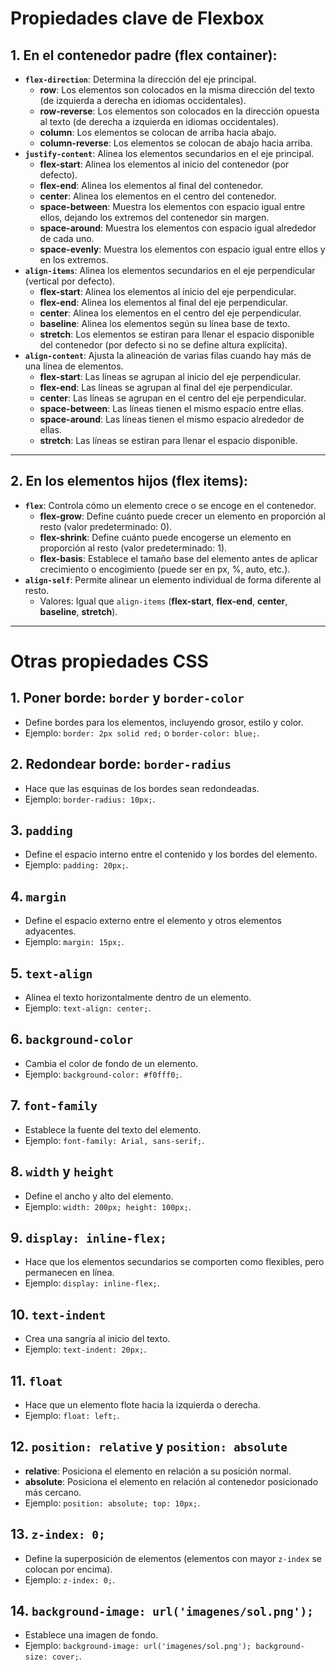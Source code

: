 
# Propiedades clave de Flexbox

## 1. **En el contenedor padre (flex container):**
- **`flex-direction`**: Determina la dirección del eje principal.
  - **row**: Los elementos son colocados en la misma dirección del texto (de izquierda a derecha en idiomas occidentales).
  - **row-reverse**: Los elementos son colocados en la dirección opuesta al texto (de derecha a izquierda en idiomas occidentales).
  - **column**: Los elementos se colocan de arriba hacia abajo.
  - **column-reverse**: Los elementos se colocan de abajo hacia arriba.
- **`justify-content`**: Alinea los elementos secundarios en el eje principal.
  - **flex-start**: Alinea los elementos al inicio del contenedor (por defecto).
  - **flex-end**: Alinea los elementos al final del contenedor.
  - **center**: Alinea los elementos en el centro del contenedor.
  - **space-between**: Muestra los elementos con espacio igual entre ellos, dejando los extremos del contenedor sin margen.
  - **space-around**: Muestra los elementos con espacio igual alrededor de cada uno.
  - **space-evenly**: Muestra los elementos con espacio igual entre ellos y en los extremos.
- **`align-items`**: Alinea los elementos secundarios en el eje perpendicular (vertical por defecto).
  - **flex-start**: Alinea los elementos al inicio del eje perpendicular.
  - **flex-end**: Alinea los elementos al final del eje perpendicular.
  - **center**: Alinea los elementos en el centro del eje perpendicular.
  - **baseline**: Alinea los elementos según su línea base de texto.
  - **stretch**: Los elementos se estiran para llenar el espacio disponible del contenedor (por defecto si no se define altura explícita).
- **`align-content`**: Ajusta la alineación de varias filas cuando hay más de una línea de elementos.
  - **flex-start**: Las líneas se agrupan al inicio del eje perpendicular.
  - **flex-end**: Las líneas se agrupan al final del eje perpendicular.
  - **center**: Las líneas se agrupan en el centro del eje perpendicular.
  - **space-between**: Las líneas tienen el mismo espacio entre ellas.
  - **space-around**: Las líneas tienen el mismo espacio alrededor de ellas.
  - **stretch**: Las líneas se estiran para llenar el espacio disponible.

---

## 2. **En los elementos hijos (flex items):**
- **`flex`**: Controla cómo un elemento crece o se encoge en el contenedor.
  - **flex-grow**: Define cuánto puede crecer un elemento en proporción al resto (valor predeterminado: 0).
  - **flex-shrink**: Define cuánto puede encogerse un elemento en proporción al resto (valor predeterminado: 1).
  - **flex-basis**: Establece el tamaño base del elemento antes de aplicar crecimiento o encogimiento (puede ser en px, %, auto, etc.).
- **`align-self`**: Permite alinear un elemento individual de forma diferente al resto.
  - Valores: Igual que `align-items` (**flex-start**, **flex-end**, **center**, **baseline**, **stretch**).

---

# Otras propiedades CSS

## 1. **Poner borde: `border` y `border-color`**
- Define bordes para los elementos, incluyendo grosor, estilo y color.
- Ejemplo: `border: 2px solid red;` o `border-color: blue;`.

## 2. **Redondear borde: `border-radius`**
- Hace que las esquinas de los bordes sean redondeadas.
- Ejemplo: `border-radius: 10px;`.

## 3. **`padding`**
- Define el espacio interno entre el contenido y los bordes del elemento.
- Ejemplo: `padding: 20px;`.

## 4. **`margin`**
- Define el espacio externo entre el elemento y otros elementos adyacentes.
- Ejemplo: `margin: 15px;`.

## 5. **`text-align`**
- Alinea el texto horizontalmente dentro de un elemento.
- Ejemplo: `text-align: center;`.

## 6. **`background-color`**
- Cambia el color de fondo de un elemento.
- Ejemplo: `background-color: #f0fff0;`.

## 7. **`font-family`**
- Establece la fuente del texto del elemento.
- Ejemplo: `font-family: Arial, sans-serif;`.

## 8. **`width` y `height`**
- Define el ancho y alto del elemento.
- Ejemplo: `width: 200px; height: 100px;`.

## 9. **`display: inline-flex;`**
- Hace que los elementos secundarios se comporten como flexibles, pero permanecen en línea.
- Ejemplo: `display: inline-flex;`.

## 10. **`text-indent`**
- Crea una sangría al inicio del texto.
- Ejemplo: `text-indent: 20px;`.

## 11. **`float`**
- Hace que un elemento flote hacia la izquierda o derecha.
- Ejemplo: `float: left;`.

## 12. **`position: relative` y `position: absolute`**
- **relative**: Posiciona el elemento en relación a su posición normal.
- **absolute**: Posiciona el elemento en relación al contenedor posicionado más cercano.
- Ejemplo: `position: absolute; top: 10px;`.

## 13. **`z-index: 0;`**
- Define la superposición de elementos (elementos con mayor `z-index` se colocan por encima).
- Ejemplo: `z-index: 0;`.

## 14. **`background-image: url('imagenes/sol.png');`**
- Establece una imagen de fondo.
- Ejemplo: `background-image: url('imagenes/sol.png'); background-size: cover;`.
